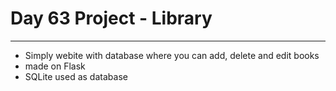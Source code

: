 # Day 63 Project - Library
***

- Simply webite with database where you can add, delete and edit books
- made on Flask
- SQLite used as database